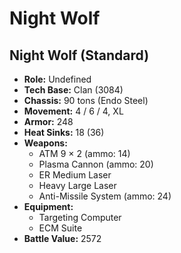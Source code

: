 # Night Wolf
## Night Wolf (Standard)
- **Role:** Undefined
- **Tech Base:** Clan (3084)
- **Chassis:** 90 tons (Endo Steel)
- **Movement:** 4 / 6 / 4, XL
- **Armor:** 248
- **Heat Sinks:** 18 (36)
- **Weapons:**
  - ATM 9 × 2 (ammo: 14)
  - Plasma Cannon (ammo: 20)
  - ER Medium Laser
  - Heavy Large Laser
  - Anti-Missile System (ammo: 24)
- **Equipment:**
  - Targeting Computer
  - ECM Suite
- **Battle Value:** 2572

